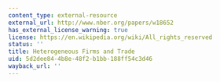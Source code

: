 ```yaml
---
content_type: external-resource
external_url: http://www.nber.org/papers/w18652
has_external_license_warning: true
license: https://en.wikipedia.org/wiki/All_rights_reserved
status: ''
title: Heterogeneous Firms and Trade
uid: 5d2dee84-4b8e-48f2-b1bb-188ff54c3d46
wayback_url: ''
---
```

